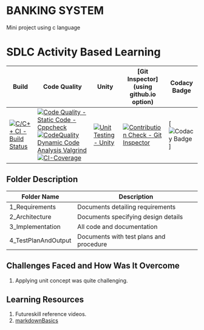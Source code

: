 # BANKING SYSTEM
Mini project using c language


# SDLC Activity Based Learning

Build | Code Quality | Unity | [Git Inspector](using github.io option) | Codacy Badge |
------|----------|-------|--------------|-----------|
[![C/C++ CI - Build Status](https://github.com/Amarkant20/M_Project-Banking_System/actions/workflows/c-cpp.yml/badge.svg)](https://github.com/Amarkant20/M_Project-Banking_System/actions/workflows/c-cpp.yml) | [![Code Quality - Static Code - Cppcheck](https://github.com/Amarkant20/M_Project-Banking_System/actions/workflows/cppcheck.yml/badge.svg)](https://github.com/Amarkant20/M_Project-Banking_System/actions/workflows/cppcheck.yml) [![CodeQuality Dynamic Code Analysis Valgrind](https://github.com/Amarkant20/M_Project-Banking_System/actions/workflows/CodeQuality_Dynamic.yml/badge.svg)](https://github.com/Amarkant20/M_Project-Banking_System/actions/workflows/CodeQuality_Dynamic.yml) [![CI-Coverage](https://github.com/Amarkant20/M_Project-Banking_System/actions/workflows/main1.yml/badge.svg)](https://github.com/Amarkant20/M_Project-Banking_System/actions/workflows/main1.yml) | [![Unit Testing - Unity](https://github.com/Amarkant20/M_Project-Banking_System/actions/workflows/unity.yml/badge.svg)](https://github.com/Amarkant20/M_Project-Banking_System/actions/workflows/unity.yml)| [![Contribution Check - Git Inspector](https://github.com/Amarkant20/M_Project-Banking_System/actions/workflows/gitinspectors.yml/badge.svg)](https://github.com/Amarkant20/M_Project-Banking_System/actions/workflows/gitinspectors.yml) | [![Codacy Badge](https://app.codacy.com/gh/Amarkant20/M_Project-Banking_System/dashboard)]

## Folder	Description
 Folder Name | Description
 ------------|---------------------------
1_Requirements|	Documents detailing requirements|
2_Architecture	|Documents specifying design details
3_Implementation	|All code and documentation
4_TestPlanAndOutput|	Documents with test plans and procedure 
     

## Challenges Faced and How Was It Overcome

1. Applying unit concept was quite challenging.


## Learning Resources
1. Futureskill reference videos.
2. [markdownBasics](https://guides.github.com/features/mastering-markdown/)
